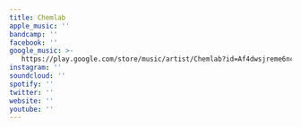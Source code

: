 ```yaml
---
title: Chemlab
apple_music: ''
bandcamp: ''
facebook: ''
google_music: >-
   https://play.google.com/store/music/artist/Chemlab?id=Af4dwsjreme6ncf6uasmo4wuxye
instagram: ''
soundcloud: ''
spotify: ''
twitter: ''
website: ''
youtube: ''
---
```

